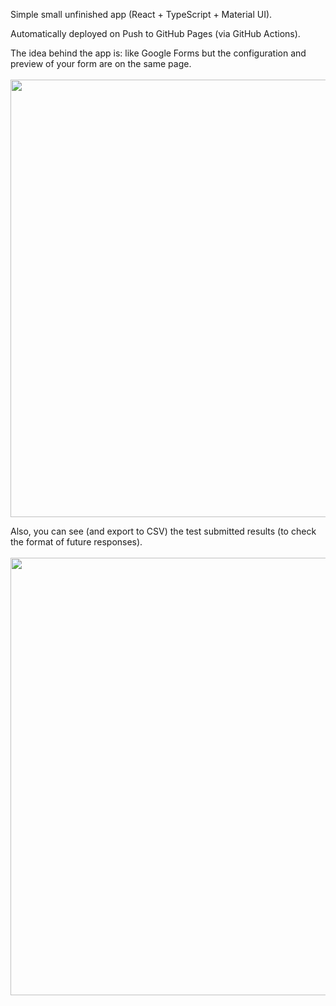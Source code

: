 Simple small unfinished app (React + TypeScript + Material UI).

Automatically deployed on Push to GitHub Pages (via GitHub Actions).

The idea behind the app is: like Google Forms but the configuration and preview of your form are on the same page.<br><br>
<img 
  width=700
  src="https://lh3.googleusercontent.com/drive-viewer/AKGpihbJxzEQ5hrfNZg9iTnpzBncfgfWByeJXLT7JHSv9USA5Z_GfJuIRo8IRc_9XdkPnpvw6sZ-WdphlMWo9ZDD6msd2PCWWmB1Eq0=w2688-h1388-rw-v1"
/>

Also, you can see (and export to CSV) the test submitted results (to check the format of future responses).<br><br>
<img  
  width=700
   src="https://lh3.googleusercontent.com/drive-viewer/AKGpihZH_SbP1Z1UMoVxb0-PGzx5O-XTPof6WzMaODkX1hIYDrVhX6dj-_LFbNQIEpem_lX9WCHLyiZXQgTVyeIxzqFv9S5VCgbFTVo=w2688-h976-rw-v1"
/>
